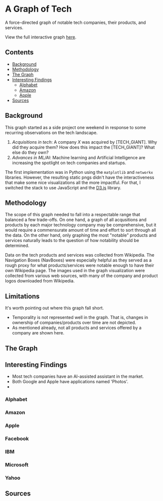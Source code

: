 # A Graph of Tech

A force-directed graph of notable tech companies, their products, and services.

View the full interactive graph [here](https://nchah.github.io/tech-graph/).

## Contents

  * [Background](#background)
  * [Methodology](#methodology)
  * [The Graph](#the-graph)
  * [Interesting Findings](#interesting-findings)
     * [Alphabet](#alphabet)
     * [Amazon](#amazon)
     * [Apple](#apple)
  * [Sources](#sources)

## Background

This graph started as a side project one weekend in response to some recurring observations on the tech landscape.
1. *Acquisitions in tech*: A company *X* was acquired by [TECH_GIANT]. Why did they acquire them? How does this impact the [TECH_GIANT]? What else do they own?
2. *Advances in ML/AI*: Machine learning and Artificial Intelligence are increasing the spotlight on tech companies and startups. 

The first implementation was in Python using the `matplotlib` and `networkx` libraries.
However, the resulting static pngs didn't have the interactiveness that make some nice visualizations all the more impactful. For that, I switched the stack to use JavaScript and the [D3.js](https://d3js.org/) library. 


## Methodology

The scope of this graph needed to fall into a respectable range that balanced a few trade-offs.
On one hand, a graph of all acqusitions and products by each major technology company may be comprehensive, but it would require a commensurate amount of time and effort to sort through all the data.
On the other hand, only graphing the most "notable" products and services naturally leads to the question of how notability should be determined.


Data on the tech products and services was collected from Wikipedia. 
The Navigation Boxes (NavBoxes) were especially helpful as they served as a rough proxy for what products/services were notable enough to have their own Wikipedia page.
The images used in the graph visualization were collected from various web sources, with many of the company and product logos downloaded from Wikipedia.

## Limitations

It's worth pointing out where this graph fall short.

- Temporality is not represented well in the graph. That is, changes in ownership of companies/products over time are not depicted.
- As mentioned already, not all products and services offered by a company are shown here.


## The Graph

## Interesting Findings

- Most tech companies have an AI-assisted assistant in the market. 
- Both Google and Apple have applications named 'Photos'.
- 

### Alphabet


### Amazon


### Apple


### Facebook


### IBM


### Microsoft


### Yahoo



## Sources






